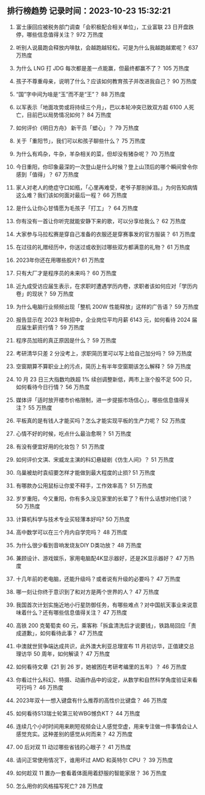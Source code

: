 
## 排行榜趋势 记录时间：2023-10-23 15:32:21
  
  1. 富士康回应被税务部门调查「会积极配合相关单位」，工业富联 23 日开盘跌停，哪些信息值得关注？ 972 万热度
    
  2. 听别人说晨跑会释放内啡肽，会越跑越轻松，可是为什么我越跑越累呢？ 637 万热度
    
  3. 为什么 LNG 打 JDG 每次都是差一点能赢，但最终都赢不了？ 105 万热度
    
  4. 孩子不尊重母亲，说明了什么？应该如何教育孩子并改进我自己？ 90 万热度
    
  5. “国”字中间为啥是“玉”而不是“王”？ 88 万热度
    
  6. 以军表示「地面攻势或将持续三个月」，巴以本轮冲突已致双方超 6100 人死亡，目前巴以局势情况如何？ 84 万热度
    
  7. 如何评价《明日方舟》 新干员「塑心」？ 79 万热度
    
  8. 关于「重阳节」，我们可以和孩子聊些什么？ 75 万热度
    
  9. 为什么有鸡杂，牛杂，羊杂相关的菜，但却没有猪杂呢？ 70 万热度
    
  10. 今日重阳，你印象最深的一次登山是什么时候？登上山顶后的哪个瞬间曾令你感到「值得」？ 67 万热度
    
  11. 家人对老人的绝症守口如瓶，「心里再难受，老爷子那别掉泪。」为何告知病情这么难？我们该如何面对最后一程？ 66 万热度
    
  12. 是什么让你心甘情愿为毛孩子「打工」？ 64 万热度
    
  13. 你有没有一首让你听完就能安静下来的歌，可以分享给我么？ 62 万热度
    
  14. 大家参与马拉松赛是穿自己准备的衣服还是穿赛事发的官方服装？ 61 万热度
    
  15. 在过往的礼赠经历中，你送过或收到过哪些双方都满意的礼物？ 61 万热度
    
  16. 2023年你还在用哪些胶片? 61 万热度
    
  17. 只有大厂才是程序员的未来吗？ 60 万热度
    
  18. 近九成受访应届生表示，在求职时遭遇学历内卷，求职者该如何应对「学历内卷」的现状？ 59 万热度
    
  19. 为什么电脑行业频频出现「整机 200W 性能释放」这样的广告语？ 59 万热度
    
  20. 报告显示在 2023 年秋招中，企业岗位平均月薪 6143 元，如何看待 2024 届应届生薪资行情？ 59 万热度
    
  21. 程序员加班的真正原因是什么？ 59 万热度
    
  22. 考研清华只差 2 分没考上，求职简历里可以写上给自己加分吗？ 59 万热度
    
  23. 空窗期算不算职业上的污点，简历上有半年空窗期该怎么解释？ 59 万热度
    
  24. 10 月 23 日三大指数均跌超 1% 续创调整新低，两市上涨个股不足 500 只，如何看待今日行情？ 56 万热度
    
  25. 媒体评「适时放开楼市价格限制，进一步提振市场信心」，哪些信息值得关注？ 55 万热度
    
  26. 平板真的是有钱人才能买吗？怎么才能实现平板的生产力呢？ 52 万热度
    
  27. 心情不好的时候，吃点什么最治愈啊？ 51 万热度
    
  28. 有没有便宜好用的化妆包？ 51 万热度
    
  29. 如何评价文淇、宋威龙主演的科幻悬疑剧《仿生人间》？ 51 万热度
    
  30. 乌巢被劫时袁绍要怎样才能做到最大程度的止损? 51 万热度
    
  31. 有哪款办公用鼠标让你爱不释手，工作效率高？ 51 万热度
    
  32. 岁岁重阳，今又重阳，你有多久没见家里的长辈了？有什么话想对他们说？ 50 万热度
    
  33. 计算机科学与技术专业买轻薄本好吗? 50 万热度
    
  34. 高中数学可以在三个月内自学完吗？ 48 万热度
    
  35. 为什么很少看到音响发烧友DIY D类功放？ 48 万热度
    
  36. 兼顾设计、游戏娱乐，家用电脑配4K显示器好，还是2K显示器好？ 47 万热度
    
  37. 十几年前的老电脑，还能升级吗？或者说有升级的必要吗？ 47 万热度
    
  38. 哪一刻让你终于意识到了和对方是两个世界的人？ 47 万热度
    
  39. 我国首次计划实施近地小行星防御任务，有哪些难点？对中国航天事业来说意味着什么？还有哪些信息值得关注？ 47 万热度
    
  40. 高铁 200 克葡萄卖 60 元，乘客称「拆盒清洗后才说要钱」，铁路局回应「责成道歉」，如何看待此事？ 47 万热度
    
  41. 中澳就世贸争端达成共识，此外澳大利亚总理宣布 11 月初访华，正值建交总理访华 50 周年，如何解读？ 47 万热度
    
  42. 如何看待文章《21 到 26 岁，她被困在考研考编里的五年》？ 46 万热度
    
  43. 你看过什么科幻、特摄、动画作品中的设定，从数学和自然科学角度验证来看可行吗？ 46 万热度
    
  44. 2023年双十一想入键盘有什么推荐的高性价比键盘？ 46 万热度
    
  45. 如何看待S13瑞士轮第三轮WBG憾负KT？ 44 万热度
    
  46. 连续几个小时时间用来刷短视频会让人感觉空虚，用来专注做一件事情会让人感觉充实。这种差别的感觉从何而来？ 42 万热度
    
  47. 00 后对双 11 动过哪些省钱的心眼子？ 41 万热度
    
  48. 请问正常使用情况下，谁用坏过 AMD 和英特尔 CPU ？ 39 万热度
    
  49. 如何趁双 11 置办一套看着体面用着舒服的智能家居？ 36 万热度
    
  50. 怎么用你的风格描写死亡? 28 万热度
    